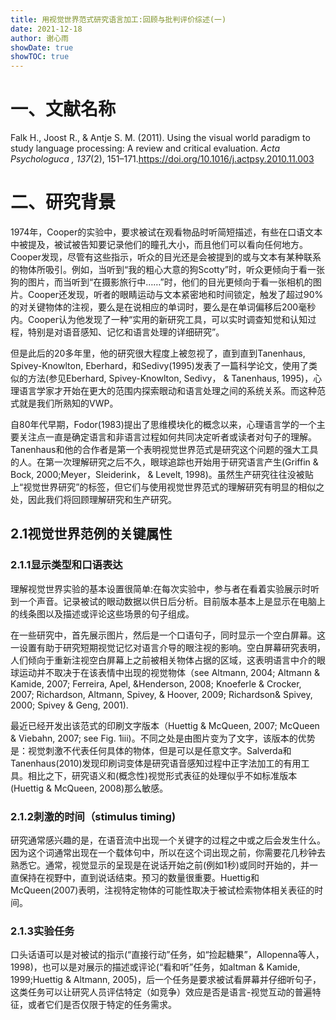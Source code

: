 ```yaml
---
title: 用视觉世界范式研究语言加工:回顾与批判评价综述(一)
date: 2021-12-18
author: 谢心雨
showDate: true
showTOC: true
---
```


# 一、文献名称

Falk H.,  Joost R., &  Antje S. M. (2011). Using the visual world paradigm to study language processing: A review and critical evaluation. *Acta Psychologuca , 137*(2), 151–171.https://doi.org/10.1016/j.actpsy.2010.11.003 

# 二、研究背景

1974年，Cooper的实验中，要求被试在观看物品时听简短描述，有些在口语文本中被提及，被试被告知要记录他们的瞳孔大小，而且他们可以看向任何地方。Cooper发现，尽管有这些指示，听众的目光还是会被提到的或与文本有某种联系的物体所吸引。例如，当听到“我的粗心大意的狗Scotty”时，听众更倾向于看一张狗的图片，而当听到“在摄影旅行中……”时，他们的目光更倾向于看一张相机的图片。Cooper还发现，听者的眼睛运动与文本紧密地和时间锁定，触发了超过90%的对关键物体的注视，要么是在说相应的单词时，要么是在单词偏移后200毫秒内。Cooper认为他发现了一种“实用的新研究工具，可以实时调查知觉和认知过程，特别是对语音感知、记忆和语言处理的详细研究”。

但是此后的20多年里，他的研究很大程度上被忽视了，直到直到Tanenhaus, Spivey-Knowlton, Eberhard，和Sedivy(1995)发表了一篇科学论文，使用了类似的方法(参见Eberhard, Spivey-Knowlton, Sedivy， & Tanenhaus, 1995)，心理语言学家才开始在更大的范围内探索眼动和语言处理之间的系统关系。而这种范式就是我们所熟知的VWP。

自80年代早期，Fodor(1983)提出了思维模块化的概念以来，心理语言学的一个主要关注点一直是确定语言和非语言过程如何共同决定听者或读者对句子的理解。Tanenhaus和他的合作者是第一个表明视觉世界范式是研究这个问题的强大工具的人。在第一次理解研究之后不久，眼球追踪也开始用于研究语言产生(Griffin & Bock, 2000;Meyer，Sleiderink， & Levelt, 1998)。虽然生产研究往往没被贴上“视觉世界研究”的标签，但它们与使用视觉世界范式的理解研究有明显的相似之处，因此我们将回顾理解研究和生产研究。

## 2.1视觉世界范例的关键属性

### 2.1.1显示类型和口语表达

理解视觉世界实验的基本设置很简单:在每次实验中，参与者在看着实验展示时听到一个声音。记录被试的眼动数据以供日后分析。目前版本基本上是显示在电脑上的线条图以及描述或评论这些场景的句子组成。

在一些研究中，首先展示图片，然后是一个口语句子，同时显示一个空白屏幕。这一设置有助于研究短期视觉记忆对语言介导的眼注视的影响。空白屏幕研究表明，人们倾向于重新注视空白屏幕上之前被相关物体占据的区域，这表明语言中介的眼球运动并不取决于在该表情中出现的视觉物体（see Altmann, 2004; Altmann & Kamide, 2007; Ferreira, Apel, &Henderson, 2008; Knoeferle & Crocker, 2007; Richardson, Altmann, Spivey,  & Hoover, 2009; Richardson& Spivey, 2000; Spivey & Geng, 2001).

最近已经开发出该范式的印刷文字版本（Huettig & McQueen, 2007; McQueen & Viebahn, 2007; see Fig. 1iii)。不同之处是由图片变为了文字，该版本的优势是：视觉刺激不代表任何具体的物体，但是可以是任意文字。Salverda和Tanenhaus(2010)发现印刷词变体是研究语音感知过程中正字法加工的有用工具。相比之下，研究语义和(概念性)视觉形式表征的处理似乎不如标准版本(Huettig  & McQueen, 2008)那么敏感。

### 2.1.2刺激的时间（stimulus timing)

研究通常感兴趣的是，在语音流中出现一个关键字的过程之中或之后会发生什么。因为这个词通常出现在一个载体句中，所以在这个词出现之前，你需要花几秒钟去熟悉它。通常，视觉显示的呈现是在说话开始之前(例如1秒)或同时开始的，并一直保持在视野中，直到说话结束。预习的数量很重要。Huettig和McQueen(2007)表明，注视特定物体的可能性取决于被试检索物体相关表征的时间。

### 2.1.3实验任务

口头话语可以是对被试的指示(“直接行动”任务，如“捡起糖果”，Allopenna等人，1998)，也可以是对展示的描述或评论(“看和听”任务，如altman & Kamide, 1999;Huettig & Altmann, 2005)，后一个任务是要求被试看屏幕并仔细听句子，这类任务可以让研究人员评估特定（如竞争）效应是否是语言-视觉互动的普遍特征，或者它们是否仅限于特定的任务需求。
